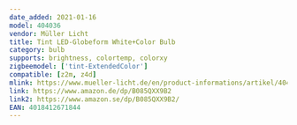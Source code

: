 ```yaml
---
date_added: 2021-01-16
model: 404036
vendor: Müller Licht 
title: Tint LED-Globeform White+Color Bulb
category: bulb
supports: brightness, colortemp, colorxy
zigbeemodel: ['tint-ExtendedColor']
compatible: [z2m, z4d]
mlink: https://www.mueller-licht.de/en/product-informations/artikel/404036/
link: https://www.amazon.de/dp/B085QXX9B2
link2: https://www.amazon.se/dp/B085QXX9B2/
EAN: 4018412671844
---
```


